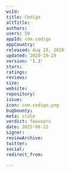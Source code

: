 ```yaml
---
wsId: 
title: Cedigo
altTitle: 
authors: 
users: 50
appId: com.cedigo
appCountry: 
released: Aug 19, 2020
updated: 2020-10-29
version: '1.3'
stars: 
ratings: 
reviews: 
size: 
website: 
repository: 
issue: 
icon: com.cedigo.png
bugbounty: 
meta: stale
verdict: fewusers
date: 2022-06-22
signer: 
reviewArchive: 
twitter: 
social: 
redirect_from: 

---
```


